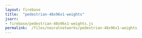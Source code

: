 ```yaml
---
layout: firebase
title:  "pedestrian-48x96x1-weights"
jsarr:
- firebase/pedestrian-48x96x1-weights.js
permalink:  /files/neuralnetworks/pedestrian-48x96x1-weights
---
```

